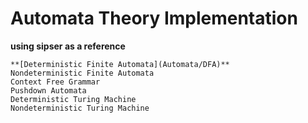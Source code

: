 # Automata Theory Implementation
**using sipser as a reference**

```
**[Deterministic Finite Automata](Automata/DFA)**
Nondeterministic Finite Automata
Context Free Grammar
Pushdown Automata
Deterministic Turing Machine
Nondeterministic Turing Machine
```
